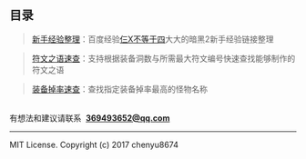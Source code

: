 目录
---
<blockquote><a href="http://www.shitieshou.com/diablo2/NoobExperience.html" target="_blank">新手经验整理</a>：百度经验<a href="http://htmlpreview.github.io/?http://jingyan.baidu.com/user/npublic?uid=47935502c40e33f2179cfb87" target="_blank">仨X不等于四</a>大大的暗黑2新手经验链接整理</blockquote>
<blockquote><a href="http://www.shitieshou.com/diablo2/RuneWords.html" target="_blank">符文之语速查</a>：支持根据装备洞数与所需最大符文编号快速查找能够制作的符文之语</blockquote>
<blockquote><a href="http://www.shitieshou.com/diablo2/EquipDrop.html" target="_blank">装备掉率速查</a>：查找指定装备掉率最高的怪物名称</blockquote>

<br>有想法和建议请联系  **369493652@qq.com**

---
MIT License.
Copyright (c) 2017 chenyu8674

